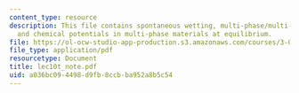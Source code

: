 ```yaml
---
content_type: resource
description: This file contains spontaneous wetting, multi-phase/multi-component systems
  and chemical potentials in multi-phase materials at equilibrium.
file: https://ol-ocw-studio-app-production.s3.amazonaws.com/courses/3-012-fundamentals-of-materials-science-fall-2005/a036bc094498d9fb8ccbba952a8b5c54_lec10t_note.pdf
file_type: application/pdf
resourcetype: Document
title: lec10t_note.pdf
uid: a036bc09-4498-d9fb-8ccb-ba952a8b5c54
---
```

